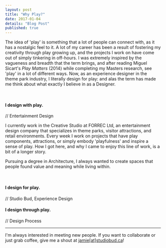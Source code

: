 ```yaml
---
layout: post
title: "Why Play?"
date: 2017-01-04
details: "Blog Post"
published: true
---
```


The idea of 'play' is something that a lot of people can connect with, as it has a nostalgic feel to it. A lot of my career has been a result of fostering my creativity through play growing up, and the projects I work on have come out of simply tinkering in off-hours. I was extremely inspired by the vagueness and breadth that the term brings, and after reading Miguel Sicart's <i>Play Matters</i> (2014) while completing my Masters research, see 'play' in a lot of different ways. Now, as an experience designer in the theme park industry, I literally design for play: and alas the term has made me think about what exactly I believe in as a Designer.

<br>
<h4 class="article-subheading">I design with play.</h4> // Entertainment Design

I currently work in the Creative Studio at FORREC Ltd, an entertainment design company that specializes in theme parks, visitor attractions, and retail environments. Every week I work on projects that have play components, attractions, or simply embody 'playfulness' and inspire a sense of play. How I got here, and why I came to enjoy this line of work, is a bit of a longer story.

Pursuing a degree in Architecture, I always wanted to create spaces that people found value and meaning while living within. 

<br>
<h4 class="article-subheading">I design for play.</h4> // Studio Bud, Experience Design



<br>
<h4 class="article-subheading">I design through play.</h4> // Design Process



<hr class="xs-thick-hr" align="left">

I'm always interested in meeting new people. If you want to collaborate or just grab coffee, give me a shout at <a href="mailto:jamie@studiobud.ca?Subject=Hello!" target="_top">jamie[at]studiobud.ca</a>!
